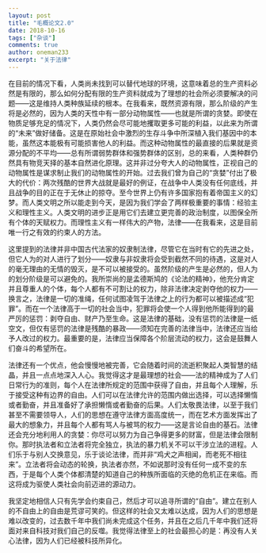 ```yaml
---
layout: post
title: "毛概论文2.0"
date: 2018-10-16
tags: ["杂谈"]
comments: true
author: oneman233
excerpt: "关于法律"
---
```


在目前的情况下看，人类尚未找到可以替代地球的环境，这意味着总的生产资料必然是有限的，那么如何分配有限的生产资料就成为了理想的社会所必须要解决的问题——这是维持人类种族延续的根本。在我看来，既然资源有限，那么阶级的产生将是必然的，因为人类的天性中有一部分动物属性——也就是所谓的贪婪。即使在物质足够充足的情况下，人类仍然会尽可能地攫取更多可能的利益，以此来为所谓的“未来”做好储备。这是在原始社会中激烈的生存斗争中所深植入我们基因中的本能，虽然这本能极有可能损害他人的利益。而这种动物属性的最直接的后果就是资源分配的不平均——总有所谓弱势群体和强势群体的区别，总的来看，人类种群仍然具有物竞天择的基本自然进化原理。这并非过分夸大人的动物属性，正视自己的动物属性是谋求制止我们的动物属性的开始。过去我们曾为自己的“贪婪”付出了极大的代价：两次残酷的世界大战就是最好的例证，在战争中人类没有任何底线，并且战争的目的正在于无休止的掠夺。至今世界上仍有许多国家抱有着帝国主义的幻梦。而人类文明之所以能走到今天，是因为我们学会了两样极重要的事情：经验主义和理性主义。人类文明的进步正是用它们去建立更完善的政治制度，以图保全所有个体的天赋权力。而理性主义有一样伟大的产物，法律——在我看来，这是目前唯一行之有效的约束人的方法。

这里提到的法律并非中国古代法家的奴隶制法律，尽管它在当时有它的先进之处，但它人为的对人进行了划分——奴隶与非奴隶将会受到截然不同的待遇，这是对人的毫无理由的无情的毁灭，是不可以被接受的。虽然阶级的产生是必然的，但人为的划分阶级是可以避免的。我所崇尚的是孟德斯鸠的《论法的精神》，他充分肯定并且尊重人的个体，每个人都有不可割让的权力，除非法律决定剥夺他的权力——换言之，法律是一切的准绳，任何试图凌驾于法律之上的行为都可以被描述成“犯罪”。而在一个法律高于一切的社会当中，犯罪将会使一个人得到他所能得到的最严厉的惩罚：剥夺自由、财产乃至生命。这是法律的基础，没有惩罚的法律是一纸空文，但仅有惩罚的法律是残酷的暴政——须知在完善的法律当中，法律还应当给予人改过的权力。最重要的是，法律应当保障各个阶层流动的权力，这会是鼓舞人们奋斗的希望所在。

法律还有一个优点，他会慢慢地被完善，它会随着时间的流逝积聚起人类智慧的结晶，并且一点点地深入人心。我觉得这才是最理想的社会——法的精神成为了人们日常行为的准则，每个人在法律所规定的范围中获得了自由，并且每个人理解，乐于接受这种有边界的自由。人们可以在法律允许的范围内做出选择，可以选择懒惰或者勤奋，并且准备好了承担懒惰或者勤奋的后果。人们太敬畏法律，以至于我们甚至不需要领导人，人们的思想在遵守法律方面高度统一，而在艺术方面发挥出了最大的想象力，并且每个人都有骂人与被骂的权力——这是言论自由的基石。法律还会充分地利用人的贪婪：你尽可以努力为自己争得更多的财富，但是法律会限制你。那时执法者和立法者将完全独立，执法的暴力机关不可以干涉立法的进程。人们乐于与别人交换意见，乐于谈论法律，而并非“鸡犬之声相闻，而老死不相往来”。立法者将会动态的轮换，执法者亦然，不如说那时没有任何一成不变的东西，于是每个人类个体都清楚的知道自己的种族所面临的灭绝的危机正在来临。而这将成为驱使人类社会向前迈进的源动力。

我坚定地相信人只有先学会约束自己，然后才可以追寻所谓的“自由”。建立在别人的不自由上的自由是荒谬可笑的。但这样的社会又太难以达成，因为人们的思想是难以改变的，过去数千年中我们尚未完成这个任务，并且在之后几千年中我们还将面对来自科技对我们自己的反噬。我觉得法律至上的社会最担心的是：再没有人关心法律，因为人们已经被科技所异化。